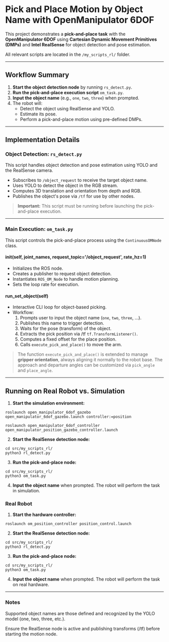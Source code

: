 # Pick and Place Motion by Object Name with OpenManipulator 6DOF

This project demonstrates a **pick-and-place task** with the **OpenManipulator 6DOF** using **Cartesian Dynamic Movement Primitives (DMPs)** and **Intel RealSense** for object detection and pose estimation.  

All relevant scripts are located in the `/my_scripts_rl/` folder.

---

## Workflow Summary

1. **Start the object detection node** by running `rs_detect.py`.
2. **Run the pick-and-place execution script** `om_task.py`.
3. **Input the object name** (e.g., `one`, `two`, `three`) when prompted.
4. The robot will:
   - Detect the object using RealSense and YOLO.
   - Estimate its pose.
   - Perform a pick-and-place motion using pre-defined DMPs.

---

## Implementation Details

### Object Detection: `rs_detect.py`

This script handles object detection and pose estimation using YOLO and the RealSense camera.

- Subscribes to `/object_request` to receive the target object name.
- Uses YOLO to detect the object in the RGB stream.
- Computes 3D translation and orientation from depth and RGB.
- Publishes the object's pose via `/tf` for use by other nodes.

> **Important:** This script must be running before launching the pick-and-place execution.

---

### Main Execution: `om_task.py`

This script controls the pick-and-place process using the `ContinuousOMNode` class.

#### __init__(self, joint_names, request_topic='/object_request', rate_hz=1)
- Initializes the ROS node.
- Creates a publisher to request object detection.
- Instantiates `ROS_OM_Node` to handle motion planning.
- Sets the loop rate for execution.

#### run_set_object(self)
- Interactive CLI loop for object-based picking.
- Workflow:
  1. Prompts user to input the object name (`one`, `two`, `three`, ...).
  2. Publishes this name to trigger detection.
  3. Waits for the pose (transform) of the object.
  4. Extracts the pick position via /tf `tf.TransformListener()`.
  5. Computes a fixed offset for the place position.
  6. Calls `execute_pick_and_place()` to move the arm.

> The function `execute_pick_and_place()` is extended to manage **gripper orientation**, always aligning it normally to the robot base. The approach and departure angles can be customized via `pick_angle` and `place_angle`.

---

## Running on Real Robot vs. Simulation

1. **Start the simulation environment:**

```
roslaunch open_manipulator_6dof_gazebo open_manipulator_6dof_gazebo.launch controller:=position
```
```
roslaunch open_manipulator_6dof_controller open_manipulator_position_gazebo_controller.launch
```

2. **Start the RealSense detection node:**
```
cd src/my_scripts_rl/
python3 rl_detect.py
```

3. **Run the pick-and-place node:**

```
cd src/my_scripts_rl/
python3 om_task.py
```
4. **Input the object name** when prompted. The robot will perform the task in simulation.

### Real Robot

1. **Start the hardware controller:**

```
roslaunch om_position_controller position_control.launch
```

2. **Start the RealSense detection node:**
```
cd src/my_scripts_rl/
python3 rl_detect.py
```

3. **Run the pick-and-place node:**

```
cd src/my_scripts_rl/
python3 om_task.py
```
4. **Input the object name** when prompted. The robot will perform the task on real hardware.

---
### Notes
Supported object names are those defined and recognized by the YOLO model (one, two, three, etc.).

Ensure the RealSense node is active and publishing transforms (/tf) before starting the motion node.